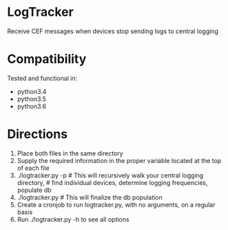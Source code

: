 # LogTracker
Receive CEF messages when devices stop sending logs to central logging


# Compatibility
Tested and functional in:
 - python3.4
 - python3.5
 - python3.6
 
# Directions
1. Place both files in the same directory
2. Supply the required information in the proper variable located at the top of each file
3. ./logtracker.py -p # This will recursively walk your central logging directory,
                      # find individual devices, determine logging frequencies, populate db
4. ./logtracker.py    # This will finalize the db population
5. Create a cronjob to run logtracker.py, with no arguments, on a regular basis
6. Run ./logtracker.py -h to see all options
